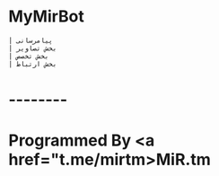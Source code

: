 # MyMirBot
    | پیامرسانی
    | بخش تصاویر
    | بخش تخصص
    | بخش ارتباط
# --------
# Programmed By <a href="t.me/mirtm>MiR.tm</a>
